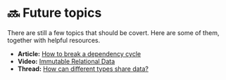 # 🔜 Future topics

There are still a few topics that should be covert. Here are some of them, together with helpful resources.

* **Article:** [How to break a dependency cycle](https://medium.com/@matthew.buscemi/high-level-dependency-strategies-in-elm-1135ec877d49)
* **Video:** [Immutable Relational Data](https://www.youtube.com/watch?v=28OdemxhfbU)
* **Thread:** [How can different types share data?](https://www.reddit.com/r/elm/comments/aq69vq/passing_accessors_to_functions/)



